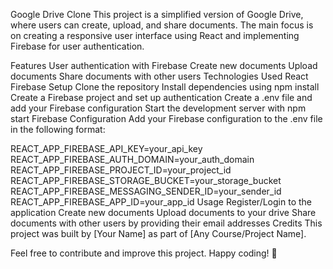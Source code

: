 Google Drive Clone
This project is a simplified version of Google Drive, where users can create, upload, and share documents. The main focus is on creating a responsive user interface using React and implementing Firebase for user authentication.

Features
User authentication with Firebase
Create new documents
Upload documents
Share documents with other users
Technologies Used
React
Firebase
Setup
Clone the repository
Install dependencies using npm install
Create a Firebase project and set up authentication
Create a .env file and add your Firebase configuration
Start the development server with npm start
Firebase Configuration
Add your Firebase configuration to the .env file in the following format:

REACT_APP_FIREBASE_API_KEY=your_api_key
REACT_APP_FIREBASE_AUTH_DOMAIN=your_auth_domain
REACT_APP_FIREBASE_PROJECT_ID=your_project_id
REACT_APP_FIREBASE_STORAGE_BUCKET=your_storage_bucket
REACT_APP_FIREBASE_MESSAGING_SENDER_ID=your_sender_id
REACT_APP_FIREBASE_APP_ID=your_app_id
Usage
Register/Login to the application
Create new documents
Upload documents to your drive
Share documents with other users by providing their email addresses
Credits
This project was built by [Your Name] as part of [Any Course/Project Name].

Feel free to contribute and improve this project. Happy coding! 🚀
